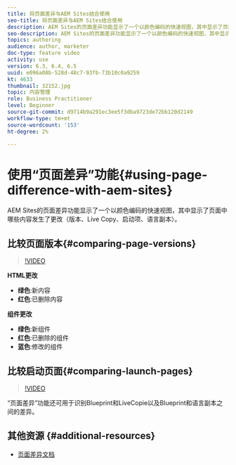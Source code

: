 ```yaml
---
title: 将页面差异与AEM Sites结合使用
seo-title: 将页面差异与AEM Sites结合使用
description: AEM Sites的页面差异功能显示了一个以颜色编码的快速视图，其中显示了页面中哪些内容发生了更改（版本、Live Copy、启动项、语言副本）。
seo-description: AEM Sites的页面差异功能显示了一个以颜色编码的快速视图，其中显示了页面中哪些内容发生了更改（版本、Live Copy、启动项、语言副本）。
topics: authoring
audience: author, marketer
doc-type: feature video
activity: use
version: 6.3, 6.4, 6.5
uuid: e096a08b-528d-48c7-93fb-73b10c0a9259
kt: 4633
thumbnail: 32152.jpg
topic: 内容管理
role: Business Practitioner
level: Beginner
source-git-commit: d9714b9a291ec3ee5f3dba9723de72bb120d2149
workflow-type: tm+mt
source-wordcount: '153'
ht-degree: 2%

---
```



# 使用“页面差异”功能{#using-page-difference-with-aem-sites}

AEM Sites的页面差异功能显示了一个以颜色编码的快速视图，其中显示了页面中哪些内容发生了更改（版本、Live Copy、启动项、语言副本）。

## 比较页面版本{#comparing-page-versions}

>[!VIDEO](https://video.tv.adobe.com/v/32152?quality=9&learn=on)

**HTML更改**

* **绿色**:新内容
* **红色**:已删除内容

**组件更改**

* **绿色**:新组件
* **红色**:已删除的组件
* **蓝色**:修改的组件

## 比较启动页面{#comparing-launch-pages}

>[!VIDEO](https://video.tv.adobe.com/v/17746/?quality=9&learn=on)

“页面差异”功能还可用于识别Blueprint和LiveCopie以及Blueprint和语言副本之间的差异。

## 其他资源 {#additional-resources}

* [页面差异文档](https://docs.adobe.com/content/help/en/experience-manager-65/authoring/siteandpage/page-diff.html)
